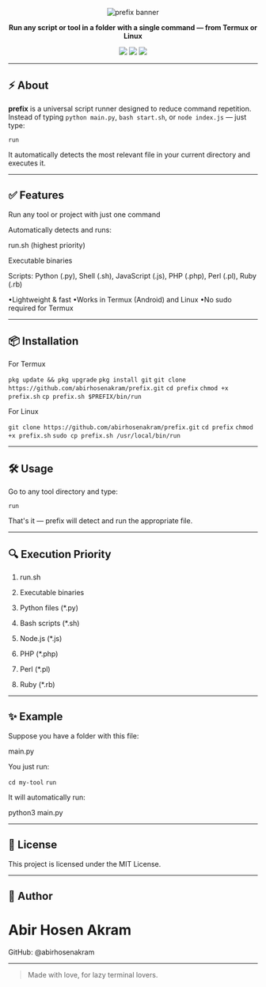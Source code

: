 
<p align="center">
  <img src="https://capsule-render.vercel.app/api?type=waving&color=4CAF50&height=150&section=header&text=prefix&fontSize=50&fontColor=ffffff" alt="prefix banner"/>
</p>

<p align="center">
  <b>Run any script or tool in a folder with a single command — from Termux or Linux</b>
</p>

<p align="center">
  <a href="https://github.com/abirhosenakram/prefix"><img src="https://img.shields.io/github/stars/abirhosenakram/prefix?style=flat-square&color=yellow"/></a>
  <a href="https://github.com/abirhosenakram/prefix"><img src="https://img.shields.io/github/forks/abirhosenakram/prefix?style=flat-square&color=green"/></a>
  <a href="https://github.com/abirhosenakram/prefix/blob/main/LICENSE"><img src="https://img.shields.io/github/license/abirhosenakram/prefix?style=flat-square&color=blue"/></a>
</p>

---

## ⚡ About

**prefix** is a universal script runner designed to reduce command repetition.  
Instead of typing `python main.py`, `bash start.sh`, or `node index.js` — just type:

`run`

It automatically detects the most relevant file in your current directory and executes it.


---

## ✅ Features

Run any tool or project with just one command

Automatically detects and runs:

run.sh (highest priority)

Executable binaries

Scripts: Python (.py), Shell (.sh), JavaScript (.js), PHP (.php), Perl (.pl), Ruby (.rb)


•Lightweight & fast
•Works in Termux (Android) and Linux
•No sudo required for Termux



---

## 📦 Installation

For Termux

`pkg update && pkg upgrade`
`pkg install git`
`git clone https://github.com/abirhosenakram/prefix.git`
`cd prefix`
`chmod +x prefix.sh`
`cp prefix.sh $PREFIX/bin/run`

For Linux

`git clone https://github.com/abirhosenakram/prefix.git`
`cd prefix`
`chmod +x prefix.sh`
`sudo cp prefix.sh /usr/local/bin/run`


---

## 🛠 Usage

Go to any tool directory and type:

`run`

That's it — prefix will detect and run the appropriate file.


---

## 🔍 Execution Priority

1. run.sh


2. Executable binaries


3. Python files (*.py)


4. Bash scripts (*.sh)


5. Node.js (*.js)


6. PHP (*.php)


7. Perl (*.pl)


8. Ruby (*.rb)




---

## ✨ Example

Suppose you have a folder with this file:

main.py

You just run:

`cd my-tool`
`run`

It will automatically run:

python3 main.py


---

## 📄 License

This project is licensed under the MIT License.


---

## 👤 Author

# Abir Hosen Akram
GitHub: @abirhosenakram


---

> Made with love, for lazy terminal lovers.

